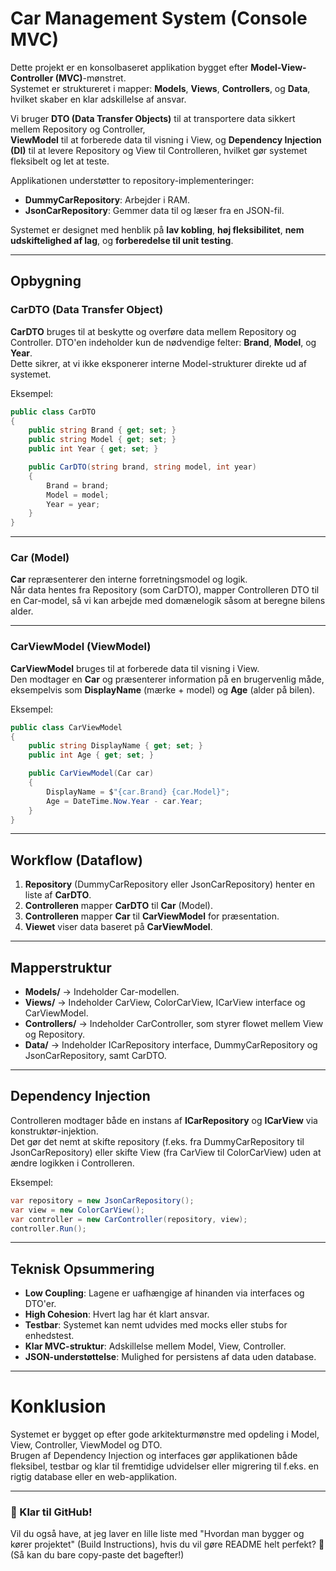 
# Car Management System (Console MVC)

Dette projekt er en konsolbaseret applikation bygget efter **Model-View-Controller (MVC)**-mønstret.  
Systemet er struktureret i mapper: **Models**, **Views**, **Controllers**, og **Data**, hvilket skaber en klar adskillelse af ansvar.

Vi bruger **DTO (Data Transfer Objects)** til at transportere data sikkert mellem Repository og Controller,  
**ViewModel** til at forberede data til visning i View, og **Dependency Injection (DI)** til at levere Repository og View til Controlleren, hvilket gør systemet fleksibelt og let at teste.

Applikationen understøtter to repository-implementeringer:
- **DummyCarRepository**: Arbejder i RAM.
- **JsonCarRepository**: Gemmer data til og læser fra en JSON-fil.

Systemet er designet med henblik på **lav kobling**, **høj fleksibilitet**, **nem udskiftelighed af lag**, og **forberedelse til unit testing**.

---

## Opbygning

### CarDTO (Data Transfer Object)

**CarDTO** bruges til at beskytte og overføre data mellem Repository og Controller. DTO'en indeholder kun de nødvendige felter: **Brand**, **Model**, og **Year**.  
Dette sikrer, at vi ikke eksponerer interne Model-strukturer direkte ud af systemet.

Eksempel:

```csharp
public class CarDTO
{
    public string Brand { get; set; }
    public string Model { get; set; }
    public int Year { get; set; }

    public CarDTO(string brand, string model, int year)
    {
        Brand = brand;
        Model = model;
        Year = year;
    }
}
```

---

### Car (Model)

**Car** repræsenterer den interne forretningsmodel og logik.  
Når data hentes fra Repository (som CarDTO), mapper Controlleren DTO til en Car-model, så vi kan arbejde med domænelogik såsom at beregne bilens alder.

---

### CarViewModel (ViewModel)

**CarViewModel** bruges til at forberede data til visning i View.  
Den modtager en **Car** og præsenterer information på en brugervenlig måde, eksempelvis som **DisplayName** (mærke + model) og **Age** (alder på bilen).

Eksempel:

```csharp
public class CarViewModel
{
    public string DisplayName { get; set; }
    public int Age { get; set; }

    public CarViewModel(Car car)
    {
        DisplayName = $"{car.Brand} {car.Model}";
        Age = DateTime.Now.Year - car.Year;
    }
}
```

---

## Workflow (Dataflow)

1. **Repository** (DummyCarRepository eller JsonCarRepository) henter en liste af **CarDTO**.
2. **Controlleren** mapper **CarDTO** til **Car** (Model).
3. **Controlleren** mapper **Car** til **CarViewModel** for præsentation.
4. **Viewet** viser data baseret på **CarViewModel**.

---

## Mapperstruktur

- **Models/** → Indeholder Car-modellen.
- **Views/** → Indeholder CarView, ColorCarView, ICarView interface og CarViewModel.
- **Controllers/** → Indeholder CarController, som styrer flowet mellem View og Repository.
- **Data/** → Indeholder ICarRepository interface, DummyCarRepository og JsonCarRepository, samt CarDTO.

---

## Dependency Injection

Controlleren modtager både en instans af **ICarRepository** og **ICarView** via konstruktør-injektion.  
Det gør det nemt at skifte repository (f.eks. fra DummyCarRepository til JsonCarRepository) eller skifte View (fra CarView til ColorCarView) uden at ændre logikken i Controlleren.

Eksempel:

```csharp
var repository = new JsonCarRepository();
var view = new ColorCarView();
var controller = new CarController(repository, view);
controller.Run();
```

---

## Teknisk Opsummering

- **Low Coupling**: Lagene er uafhængige af hinanden via interfaces og DTO'er.
- **High Cohesion**: Hvert lag har ét klart ansvar.
- **Testbar**: Systemet kan nemt udvides med mocks eller stubs for enhedstest.
- **Klar MVC-struktur**: Adskillelse mellem Model, View, Controller.
- **JSON-understøttelse**: Mulighed for persistens af data uden database.

---

# Konklusion

Systemet er bygget op efter gode arkitekturmønstre med opdeling i Model, View, Controller, ViewModel og DTO.  
Brugen af Dependency Injection og interfaces gør applikationen både fleksibel, testbar og klar til fremtidige udvidelser eller migrering til f.eks. en rigtig database eller en web-applikation.

---

### 🚀 Klar til GitHub!

Vil du også have, at jeg laver en lille liste med "Hvordan man bygger og kører projektet" (Build Instructions), hvis du vil gøre README helt perfekt? 🎯  
(Så kan du bare copy-paste det bagefter!)
